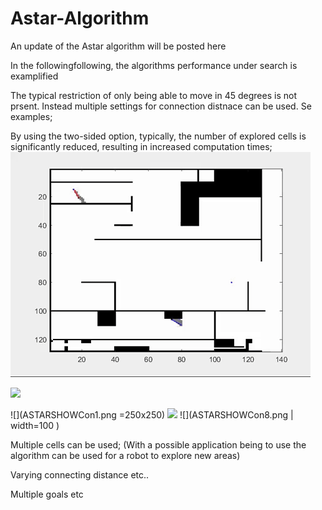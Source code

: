 # Astar-Algorithm
An update of the Astar algorithm will be posted here

In the followingfollowing, the algorithms performance under search is examplified

The typical restriction of only being able to move in 45 degrees is not prsent. Instead multiple settings for connection distnace can be used. Se examples; 




By using the two-sided option, typically, the number of explored cells is significantly reduced, resulting in increased computation times;
![](AStar2.gif)

![](ASTARSHOWCon4.png|width=100) 

![](ASTARSHOWCon1.png   =250x250)  ![](ASTARSHOWCon4.png|width=100)  ![](ASTARSHOWCon8.png | width=100 )

  

Multiple cells can be used; (With a possible application being to use the algorithm can be used for a robot to explore new areas)


Varying connecting distance etc..

Multiple goals etc
